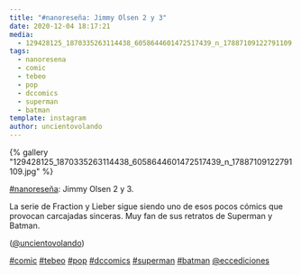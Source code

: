 ```yaml
---
title: "#nanoreseña: Jimmy Olsen 2 y 3"
date: 2020-12-04 18:17:21
media: 
  - 129428125_1870335263114438_6058644601472517439_n_17887109122791109.jpg
tags: 
  - nanoresena
  - comic
  - tebeo
  - pop
  - dccomics
  - superman
  - batman
template: instagram
author: uncientovolando
---
```


{% gallery "129428125_1870335263114438_6058644601472517439_n_17887109122791109.jpg" %}

[#nanoreseña](/tags/nanoresena): Jimmy Olsen 2 y 3.

La serie de Fraction y Lieber sigue siendo uno de esos pocos cómics que provocan carcajadas sinceras. Muy fan de sus retratos de Superman y Batman.

([@uncientovolando](https://instagram.com/uncientovolando))

[#comic](/tags/comic) [#tebeo](/tags/tebeo) [#pop](/tags/pop) [#dccomics](/tags/dccomics) [#superman](/tags/superman) [#batman](/tags/batman) [@eccediciones](https://instagram.com/eccediciones)
